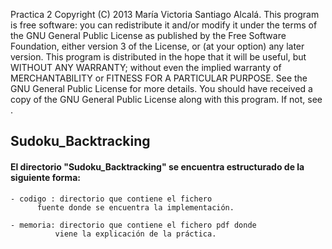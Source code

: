 Practica 2 Copyright (C) 2013 María Victoria Santiago Alcalá. This program is free software: you can redistribute it and/or modify it under the terms of the GNU General Public License as published by the Free Software Foundation, either version 3 of the License, or (at your option) any later version. This program is distributed in the hope that it will be useful, but WITHOUT ANY WARRANTY; without even the implied warranty of MERCHANTABILITY or FITNESS FOR A PARTICULAR PURPOSE. See the GNU General Public License for more details. You should have received a copy of the GNU General Public License along with this program. If not, see .

## Sudoku_Backtracking

#### El directorio "Sudoku_Backtracking" se encuentra estructurado de la siguiente forma:

	- codigo : directorio que contiene el fichero 
		  fuente donde se encuentra la implementación.

	- memoria: directorio que contiene el fichero pdf donde 
       		  viene la explicación de la práctica.

